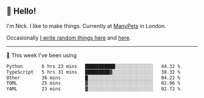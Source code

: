 ## 👋 Hello! 

I'm Nick. I like to make things. Currently at [ManyPets](https://manypets.com) in London.

Occasionally [I write random things here](https://nicksnell.com) and [here](https://twitter.com/nicksnell).

-------

🚀 This week I've been using

<!--START_SECTION:waka-->

```txt
Python       6 hrs 23 mins   ███████████░░░░░░░░░░░░░░   44.32 %
TypeScript   5 hrs 31 mins   █████████▓░░░░░░░░░░░░░░░   38.32 %
Other        36 mins         █░░░░░░░░░░░░░░░░░░░░░░░░   04.22 %
TOML         25 mins         ▓░░░░░░░░░░░░░░░░░░░░░░░░   02.96 %
YAML         23 mins         ▓░░░░░░░░░░░░░░░░░░░░░░░░   02.72 %
```

<!--END_SECTION:waka-->
